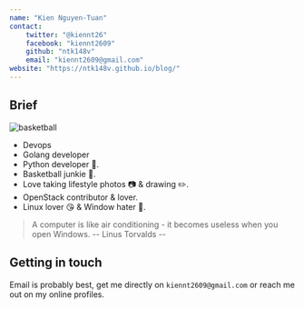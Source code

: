 ```yaml
---
name: "Kien Nguyen-Tuan"
contact:
    twitter: "@kiennt26"
    facebook: "kiennt2609"
    github: "ntk148v"
    email: "kiennt2609@gmail.com"
website: "https://ntk148v.github.io/blog/"
---
```


## Brief

![basketball](https://ntk148v.github.io/blog/gallery/linh-tinh/DSCF2637.JPG)

-   Devops
-   Golang developer
-   Python developer :snake:.
-   Basketball junkie :basketball:.
-   Love taking lifestyle photos :camera: & drawing :pencil2:.
-   OpenStack contributor & lover.
-   Linux lover :kissing_heart: & Window hater :no_good:.

> A computer is like air conditioning - it becomes useless when you open Windows.
> \-- Linus Torvalds --

## Getting in touch

Email is probably best, get me directly on `kiennt2609@gmail.com` or reach me out on my online profiles.
